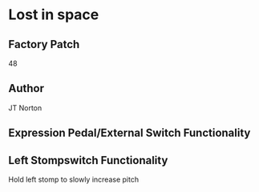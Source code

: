 



# Lost in space

## Factory Patch


48
## Author


JT Norton
## Expression Pedal/External Switch Functionality



## Left Stompswitch Functionality


Hold left stomp to slowly increase pitch